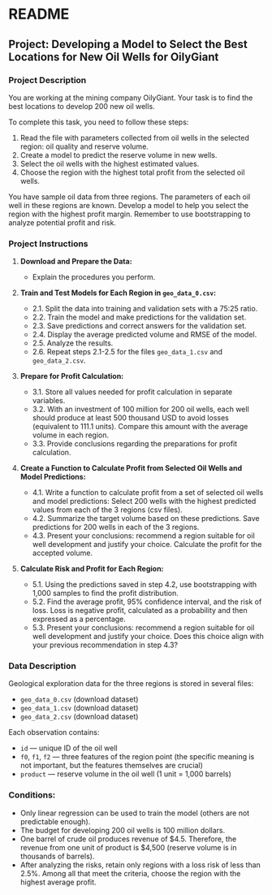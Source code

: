 # README

## Project: Developing a Model to Select the Best Locations for New Oil Wells for OilyGiant

### Project Description
You are working at the mining company OilyGiant. Your task is to find the best locations to develop 200 new oil wells.

To complete this task, you need to follow these steps:
1. Read the file with parameters collected from oil wells in the selected region: oil quality and reserve volume.
2. Create a model to predict the reserve volume in new wells.
3. Select the oil wells with the highest estimated values.
4. Choose the region with the highest total profit from the selected oil wells.

You have sample oil data from three regions. The parameters of each oil well in these regions are known. Develop a model to help you select the region with the highest profit margin. Remember to use bootstrapping to analyze potential profit and risk.

### Project Instructions
1. **Download and Prepare the Data:**
   - Explain the procedures you perform.

2. **Train and Test Models for Each Region in `geo_data_0.csv`:**
   - 2.1. Split the data into training and validation sets with a 75:25 ratio.
   - 2.2. Train the model and make predictions for the validation set.
   - 2.3. Save predictions and correct answers for the validation set.
   - 2.4. Display the average predicted volume and RMSE of the model.
   - 2.5. Analyze the results.
   - 2.6. Repeat steps 2.1-2.5 for the files `geo_data_1.csv` and `geo_data_2.csv`.

3. **Prepare for Profit Calculation:**
   - 3.1. Store all values needed for profit calculation in separate variables.
   - 3.2. With an investment of 100 million for 200 oil wells, each well should produce at least 500 thousand USD to avoid losses (equivalent to 111.1 units). Compare this amount with the average volume in each region.
   - 3.3. Provide conclusions regarding the preparations for profit calculation.

4. **Create a Function to Calculate Profit from Selected Oil Wells and Model Predictions:**
   - 4.1. Write a function to calculate profit from a set of selected oil wells and model predictions: Select 200 wells with the highest predicted values from each of the 3 regions (csv files).
   - 4.2. Summarize the target volume based on these predictions. Save predictions for 200 wells in each of the 3 regions.
   - 4.3. Present your conclusions: recommend a region suitable for oil well development and justify your choice. Calculate the profit for the accepted volume.

5. **Calculate Risk and Profit for Each Region:**
   - 5.1. Using the predictions saved in step 4.2, use bootstrapping with 1,000 samples to find the profit distribution.
   - 5.2. Find the average profit, 95% confidence interval, and the risk of loss. Loss is negative profit, calculated as a probability and then expressed as a percentage.
   - 5.3. Present your conclusions: recommend a region suitable for oil well development and justify your choice. Does this choice align with your previous recommendation in step 4.3?

### Data Description
Geological exploration data for the three regions is stored in several files:
- `geo_data_0.csv` (download dataset)
- `geo_data_1.csv` (download dataset)
- `geo_data_2.csv` (download dataset)

Each observation contains:
- `id` — unique ID of the oil well
- `f0`, `f1`, `f2` — three features of the region point (the specific meaning is not important, but the features themselves are crucial)
- `product` — reserve volume in the oil well (1 unit = 1,000 barrels)

### Conditions:
- Only linear regression can be used to train the model (others are not predictable enough).
- The budget for developing 200 oil wells is 100 million dollars.
- One barrel of crude oil produces revenue of $4.5. Therefore, the revenue from one unit of product is $4,500 (reserve volume is in thousands of barrels).
- After analyzing the risks, retain only regions with a loss risk of less than 2.5%. Among all that meet the criteria, choose the region with the highest average profit.
